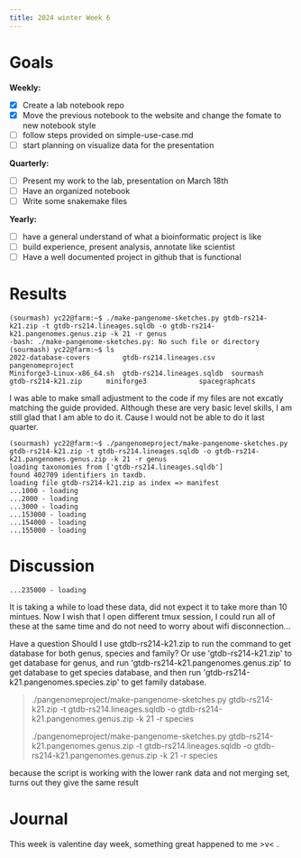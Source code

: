 ```yaml
---
title: 2024 winter Week 6
---
```


# Goals
**Weekly:**
- [x]  Create a lab notebook repo
- [x]  Move the previous notebook to the website and change the fomate to new notebook style
- [ ]  follow steps provided on simple-use-case.md
- [ ]  start planning on visualize data for the presentation
 
**Quarterly:**
- [ ] Present my work to the lab, presentation on March 18th
- [ ] Have an organized notebook
- [ ] Write some snakemake files 

**Yearly:**
- [ ] have a general understand of what a bioinformatic project is like
- [ ] build experience, present analysis, annotate like scientist
- [ ] Have a well documented project in github that is functional
      
# Results
```
(sourmash) yc22@farm:~$ ./make-pangenome-sketches.py gtdb-rs214-k21.zip -t gtdb-rs214.lineages.sqldb -o gtdb-rs214-k21.pangenomes.genus.zip -k 21 -r genus
-bash: ./make-pangenome-sketches.py: No such file or directory
(sourmash) yc22@farm:~$ ls
2022-database-covers	    gtdb-rs214.lineages.csv    pangenomeproject
Miniforge3-Linux-x86_64.sh  gtdb-rs214.lineages.sqldb  sourmash
gtdb-rs214-k21.zip	    miniforge3		       spacegraphcats 
```
I was able to make small adjustment to the code if my files are not excatly matching the guide provided. Although these are very basic level skills, I am still glad that I am able to do it. Cause I would not be able to do it last quarter.

```
(sourmash) yc22@farm:~$ ./pangenomeproject/make-pangenome-sketches.py gtdb-rs214-k21.zip -t gtdb-rs214.lineages.sqldb -o gtdb-rs214-k21.pangenomes.genus.zip -k 21 -r genus 
loading taxonomies from ['gtdb-rs214.lineages.sqldb']
found 402709 identifiers in taxdb.
loading file gtdb-rs214-k21.zip as index => manifest
...1000 - loading
...2000 - loading
...3000 - loading
...153000 - loading
...154000 - loading
...155000 - loading
```
 
# Discussion
 ```
...235000 - loading
```
It is taking a while to load these data, did not expect it to take more than 10 mintues. Now I wish that I open different tmux session, I could run all of these at the same time and do not need to worry about wifi disconnection...

Have a question
Should I use gtdb-rs214-k21.zip to run the command to get database for both genus, species and family?
Or use 'gtdb-rs214-k21.zip' to get database for genus, and run 'gtdb-rs214-k21.pangenomes.genus.zip' to get database to get species database, and then run 'gtdb-rs214-k21.pangenomes.species.zip' to get family database.

> ./pangenomeproject/make-pangenome-sketches.py gtdb-rs214-k21.zip -t gtdb-rs214.lineages.sqldb -o gtdb-rs214-k21.pangenomes.genus.zip -k 21 -r species
> 
>./pangenomeproject/make-pangenome-sketches.py gtdb-rs214-k21.pangenomes.genus.zip -t gtdb-rs214.lineages.sqldb -o gtdb-rs214-k21.pangenomes.genus.zip -k 21 -r species

because the script is working with the lower rank data and not merging set, turns out they give the same result
# Journal
This week is valentine day week, something great happened to me >v< .
